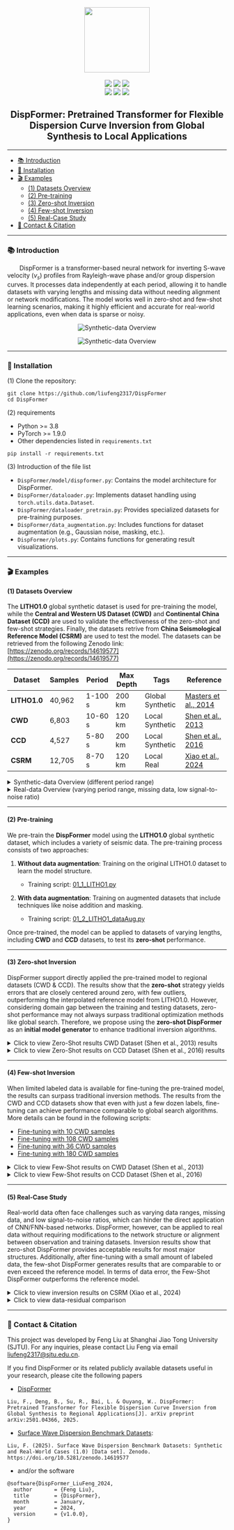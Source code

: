 
<div align="center">
  <img height="150" src="./Figures/logo.png" />
</div>
<br/>
<div align="center">
  <img src="https://visitor-badge.laobi.icu/badge?page_id=liufeng2317.liufeng2317&" />
  <img src="https://img.shields.io/github/stars/liufeng2317/DispFormer" />
  <img src="https://img.shields.io/github/forks/liufeng2317/DispFormer" />
</div>
<div align="center">
  <img src="https://img.shields.io/github/license/liufeng2317/DispFormer" />
  <img src="https://img.shields.io/badge/lauguage-python-%233572A5"/>
  <img src="https://img.shields.io/badge/lauguage-jupyter-%23F37626"/>
</div>
<h2 align="center">DispFormer: Pretrained Transformer for Flexible Dispersion Curve Inversion from Global Synthesis to Local Applications</h2>

---

- [📚 Introduction](#-introduction)
- [🔧 Installation](#-installation)
- [🎬 Examples](#-examples)
  - [(1) Datasets Overview](#1-datasets-overview)
  - [(2) Pre-training](#2-pre-training)
  - [(3) Zero-shot Inversion](#3-zero-shot-inversion)
  - [(4) Few-shot Inversion](#4-few-shot-inversion)
  - [(5) Real-Case Study](#5-real-case-study)
- [📧 Contact \& Citation](#-contact--citation)

---

### 📚 Introduction

&emsp;&emsp;DispFormer is a transformer-based neural network for inverting S-wave velocity ($v_s$) profiles from Rayleigh-wave phase and/or group dispersion curves. It processes data independently at each period, allowing it to handle datasets with varying lengths and missing data without needing alignment or network modifications. The model works well in zero-shot and few-shot learning scenarios, making it highly efficient and accurate for real-world applications, even when data is sparse or noisy.

<p align="center">
  <img src="./Figures/Figure2_DispFormer_Network.png" alt="Synthetic-data Overview" style="max-height: 400px; overflow: auto;">
</p>

<p align="center">
  <img src="./Figures/Figure3_DispFormer_Workflow_Pretraining_and_Finetune.png" alt="Synthetic-data Overview" style="max-height: 400px; overflow: auto;">
</p>

****

### 🔧 Installation
(1) Clone the repository:
```shell
git clone https://github.com/liufeng2317/DispFormer 
cd DispFormer
```

(2) requirements
- Python >= 3.8
- PyTorch >= 1.9.0
- Other dependencies listed in `requirements.txt`
```shell
pip install -r requirements.txt
```

(3) Introduction of the file list
- `DispFormer/model/dispformer.py`: Contains the model architecture for DispFormer.
- `DispFormer/dataloader.py`: Implements dataset handling using `torch.utils.data.Dataset`.
- `DispFormer/dataloader_pretrain.py`: Provides specialized datasets for pre-training purposes.
- `DispFormer/data_augmentation.py`: Includes functions for dataset augmentation (e.g., Gaussian noise, masking, etc.).
- `DispFormer/plots.py`: Contains functions for generating result visualizations.

****

### 🎬 Examples

#### (1) Datasets Overview

The **LITHO1.0** global synthetic dataset is used for pre-training the model, while the **Central and Western US Dataset (CWD)** and **Continental China Dataset (CCD)** are used to validate the effectiveness of the zero-shot and few-shot strategies. Finally, the datasets retrive from **China Seismological Reference Model (CSRM)** are used to test the model. The datasets can be retrieved from the following Zenodo link: [https://zenodo.org/records/14619577](https://zenodo.org/records/14619577)

| **Dataset**                          | **Samples** | **Period** | **Max Depth** | **Tags**   | **Reference**                                                                                   |
|--------------------------------------|-------------|------------------|-------------------|------------|------------------------------------------------------------------------------------------------|
| **LITHO1.0**                         | 40,962      | 1-100 s          | 200 km            | Global Synthetic  | [Masters et al., 2014](https://doi.org/10.1002/2013JB010626)                                     |
| **CWD**   | 6,803       | 10-60 s          | 120 km            | Local Synthetic  | [Shen et al., 2013](https://doi.org/10.1029/2012JB009602)                                       |
| **CCD**        | 4,527       | 5-80 s           | 200 km            | Local Synthetic  | [Shen et al., 2016](https://doi.org/10.1093/gji/ggw175)                                         |
| **CSRM** | 12,705  | 8-70 s           | 120 km            | Local Real       | [Xiao et al., 2024](https://doi.org/10.1029/2024JB029520)                                       |

<details>
  <summary>Synthetic-data Overview (different period range)</summary>
  <p align="center">
  <img src="./Figures/Figure4_datasets_distribution.png" alt="Synthetic-data Overview" style="max-height: 500px; overflow: auto;">
  </p>
</details>

<details>
  <summary>Real-data Overview (varying period range, missing data, low signal-to-noise ratio)</summary>
  <p align="center">
  <img src="./Figures/Figure1_CSRM-Data-Distribution.png" alt="Real-data Overview" style="max-height: 500px; overflow: auto;">
  </p>
</details>

****

#### (2) Pre-training

We pre-train the **DispFormer** model using the **LITHO1.0** global synthetic dataset, which includes a variety of seismic data. The pre-training process consists of two approaches:

1. **Without data augmentation**: Training on the original LITHO1.0 dataset to learn the model structure.  
   - Training script: [01_1_LITHO1.py](./Script/ModelDesign/pre-training/01_1_LITHO1.py)

2. **With data augmentation**: Training on augmented datasets that include techniques like noise addition and masking.  
   - Training script: [01_2_LITHO1_dataAug.py](./Script/ModelDesign/pre-training/01_2_LITHO1_dataAug.py)

Once pre-trained, the model can be applied to datasets of varying lengths, including **CWD** and **CCD** datasets, to test its **zero-shot** performance.

****

#### (3) Zero-shot Inversion

DispFormer support directly applied the pre-trained model to regional datasets (CWD & CCD). The results show that the **zero-shot** strategy yields errors that are closely centered around zero, with few outliers, outperforming the interpolated reference model from LITHO1.0. However, considering domain gap between the training and testing datasets, zero-shot performance may not always surpass traditional optimization methods like global search. Therefore, we propose using the **zero-shot DispFormer** as an **initial model generator** to enhance traditional inversion algorithms.

<details>
  <summary>Click to view Zero-Shot results CWD Dataset (Shen et al., 2013) results</summary>
  <p align="center"><img src="./Figures/Figure5_pretrain_LITHO1_test_Shen2013.png" alt="CWD Dataset Results" style="max-height: 600px; overflow: auto;"></p>
</details>

<details>
  <summary>Click to view Zero-Shot results on CCD Dataset (Shen et al., 2016) results</summary>
  <p align="center"><img src="./Figures/Figure6_Pretrain_LITHO1_test_Shen2016.png" alt="CCD Dataset Results" style="max-height: 600px; overflow: auto;"></p>
</details>


****

#### (4) Few-shot Inversion

When limited labeled data is available for fine-tuning the pre-trained model, the results can surpass traditional inversion methods. The results from the CWD and CCD datasets show that even with just a few dozen labels, fine-tuning can achieve performance comparable to global search algorithms. More details can be found in the following scripts:
* [Fine-tuning with 10 CWD samples](./Script/ModelDesign/fine-tuning/Shen2013/01_1_pretrain_Litho1_train_Shen2013-sparse500.py)
* [Fine-tuning with 108 CWD samples](./Script/ModelDesign/fine-tuning/Shen2013/01_1_pretrain_Litho1_train_Shen2013-sparse300.py)
* [Fine-tuning with 36 CWD samples](./Script/ModelDesign/fine-tuning/Shen2016/01_1_pretrain_Litho1_train_Shen2016-sparse100.py)
* [Fine-tuning with 180 CWD samples](./Script/ModelDesign/fine-tuning/Shen2016/01_1_pretrain_Litho1_train_Shen2016-sparse20.py)

<details>
  <summary>Click to view Few-Shot results on CWD Dataset (Shen et al., 2013)</summary>
  <p align="center"><img src="./Figures/Figure7_finetune_Shen2013.png" alt="CWD Dataset Results" style="max-height: 600px; overflow: auto;"></p>
</details>

<details>
  <summary>Click to view Few-Shot results on CCD Dataset (Shen et al., 2016)</summary>
  <p align="center"><img src="./Figures/Figure8_finetune_Shen2016.png" alt="CCD Dataset Results" style="max-height: 600px; overflow: auto;"></p>
</details>



****

#### (5) Real-Case Study

Real-world data often face challenges such as varying data ranges, missing data, and low signal-to-noise ratios, which can hinder the direct application of CNN/FNN-based networks. DispFormer, however, can be applied to real data without requiring modifications to the network structure or alignment between observation and training datasets. Inversion results show that zero-shot DispFormer provides acceptable results for most major structures. Additionally, after fine-tuning with a small amount of labeled data, the few-shot DispFormer generates results that are comparable to or even exceed the reference model. In terms of data error, the Few-Shot DispFormer outperforms the reference model.

<details>
  <summary>Click to view inversion results on CSRM (Xiao et al., 2024)</summary>
  <p align="center"><img src="./Figures/Figure9_CSRM-Inverted-Results-cmp-Slice.png" alt="CSRM Inversion Results" style="max-height: 600px; overflow: auto;"></p>
</details>

<details>
  <summary>Click to view data-residual comparison</summary>
  <p align="center"><img src="./Figures/Figure10_CSRM-Inverted-dataResidual-Statistic.png" alt="Data Residual Comparison" style="max-height: 600px; overflow: auto;"></p>
</details>


****

### 📧 Contact & Citation
This project was developed by Feng Liu at Shanghai Jiao Tong University (SJTU). For any inquiries, please contact Liu Feng via email [liufeng2317@sjtu.edu.cn](liufeng2317@sjtu.edu.cn).

If you find DispFormer or its related publicly available datasets useful in your research, please cite the following papers
* [DispFormer](https://arxiv.org/abs/2501.04366)
```
Liu, F., Deng, B., Su, R., Bai, L. & Ouyang, W.. DispFormer: Pretrained Transformer for Flexible Dispersion Curve Inversion from Global Synthesis to Regional Applications[J]. arXiv preprint arXiv:2501.04366, 2025.
```
* [Surface Wave Dispersion Benchmark Datasets](https://zenodo.org/records/14619577):
```
Liu, F. (2025). Surface Wave Dispersion Benchmark Datasets: Synthetic and Real-World Cases (1.0) [Data set]. Zenodo. https://doi.org/10.5281/zenodo.14619577
```

* and/or the software
```
@software{DispFormer_LiuFeng_2024,
  author       = {Feng Liu},
  title        = {DispFormer},
  month        = January,
  year         = 2024,
  version      = {v1.0.0},
}
```